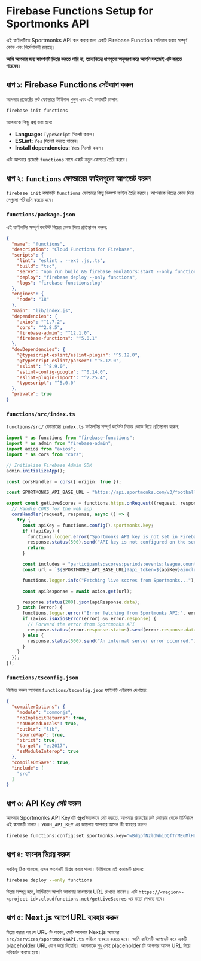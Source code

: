 # Firebase Functions Setup for Sportmonks API

এই ফাইলটিতে Sportmonks API কল করার জন্য একটি Firebase Function সেটআপ করার সম্পূর্ণ কোড এবং নির্দেশাবলী রয়েছে।

**আমি আপনার জন্য ফাংশনটি ডিপ্লয় করতে পারি না, তবে নিচের ধাপগুলো অনুসরণ করে আপনি সহজেই এটি করতে পারবেন।**

## ধাপ ১: Firebase Functions সেটআপ করুন

আপনার প্রজেক্টের রুট ফোল্ডারে টার্মিনাল খুলুন এবং এই কমান্ডটি চালান:

```bash
firebase init functions
```

আপনাকে কিছু প্রশ্ন করা হবে:
- **Language:** `TypeScript` সিলেক্ট করুন।
- **ESLint:** `Yes` সিলেক্ট করতে পারেন।
- **Install dependencies:** `Yes` সিলেক্ট করুন।

এটি আপনার প্রজেক্টে `functions` নামে একটি নতুন ফোল্ডার তৈরি করবে।

## ধাপ ২: `functions` ফোল্ডারের ফাইলগুলো আপডেট করুন

`firebase init` কমান্ডটি `functions` ফোল্ডারে কিছু ডিফল্ট ফাইল তৈরি করবে। আপনাকে নিচের কোড দিয়ে সেগুলো পরিবর্তন করতে হবে।

### `functions/package.json`

এই ফাইলটির সম্পূর্ণ কন্টেন্ট নিচের কোড দিয়ে প্রতিস্থাপন করুন:

```json
{
  "name": "functions",
  "description": "Cloud Functions for Firebase",
  "scripts": {
    "lint": "eslint . --ext .js,.ts",
    "build": "tsc",
    "serve": "npm run build && firebase emulators:start --only functions",
    "deploy": "firebase deploy --only functions",
    "logs": "firebase functions:log"
  },
  "engines": {
    "node": "18"
  },
  "main": "lib/index.js",
  "dependencies": {
    "axios": "^1.7.2",
    "cors": "^2.8.5",
    "firebase-admin": "^12.1.0",
    "firebase-functions": "^5.0.1"
  },
  "devDependencies": {
    "@typescript-eslint/eslint-plugin": "^5.12.0",
    "@typescript-eslint/parser": "^5.12.0",
    "eslint": "^8.9.0",
    "eslint-config-google": "^0.14.0",
    "eslint-plugin-import": "^2.25.4",
    "typescript": "^5.0.0"
  },
  "private": true
}
```

### `functions/src/index.ts`

`functions/src/` ফোল্ডারের `index.ts` ফাইলটির সম্পূর্ণ কন্টেন্ট নিচের কোড দিয়ে প্রতিস্থাপন করুন:

```typescript
import * as functions from "firebase-functions";
import * as admin from "firebase-admin";
import axios from "axios";
import * as cors from "cors";

// Initialize Firebase Admin SDK
admin.initializeApp();

const corsHandler = cors({ origin: true });

const SPORTMONKS_API_BASE_URL = "https://api.sportmonks.com/v3/football/livescores/inplay";

export const getLiveScores = functions.https.onRequest((request, response) => {
  // Handle CORS for the web app
  corsHandler(request, response, async () => {
    try {
      const apiKey = functions.config().sportmonks.key;
      if (!apiKey) {
        functions.logger.error("Sportmonks API key is not set in Firebase functions config.");
        response.status(500).send("API key is not configured on the server.");
        return;
      }

      const includes = "participants;scores;periods;events;league.country;round";
      const url = `${SPORTMONKS_API_BASE_URL}?api_token=${apiKey}&include=${includes}`;

      functions.logger.info("Fetching live scores from Sportmonks...");

      const apiResponse = await axios.get(url);

      response.status(200).json(apiResponse.data);
    } catch (error) {
      functions.logger.error("Error fetching from Sportmonks API:", error);
      if (axios.isAxiosError(error) && error.response) {
        // Forward the error from Sportmonks API
        response.status(error.response.status).send(error.response.data);
      } else {
        response.status(500).send("An internal server error occurred.");
      }
    }
  });
});
```

### `functions/tsconfig.json`

নিশ্চিত করুন আপনার `functions/tsconfig.json` ফাইলটি এইরকম দেখাচ্ছে:

```json
{
  "compilerOptions": {
    "module": "commonjs",
    "noImplicitReturns": true,
    "noUnusedLocals": true,
    "outDir": "lib",
    "sourceMap": true,
    "strict": true,
    "target": "es2017",
    "esModuleInterop": true
  },
  "compileOnSave": true,
  "include": [
    "src"
  ]
}
```

## ধাপ ৩: API Key সেট করুন

আপনার Sportmonks API Key-টি સુરক্ষিতভাবে সেট করতে, আপনার প্রজেক্টের রুট ফোল্ডার থেকে টার্মিনালে এই কমান্ডটি চালান। `YOUR_API_KEY` এর জায়গায় আপনার আসল কী ব্যবহার করুন:

```bash
firebase functions:config:set sportmonks.key="wBdgpfNzldWhiDQfTrMEuMlHUU1BhjLtOJn8NSZZJscrvGRVs6qoUOIp2rVh"
```

## ধাপ ৪: ফাংশন ডিপ্লয় করুন

সবকিছু ঠিক থাকলে, এখন ফাংশনটি ডিপ্লয় করার পালা। টার্মিনালে এই কমান্ডটি চালান:

```bash
firebase deploy --only functions
```

ডিপ্লয় সম্পন্ন হলে, টার্মিনালে আপনি আপনার ফাংশনের URL দেখতে পাবেন। এটি `https://<region>-<project-id>.cloudfunctions.net/getLiveScores` এর মতো দেখতে হবে।

## ধাপ ৫: Next.js অ্যাপে URL ব্যবহার করুন

ডিপ্লয় করার পর যে URL-টি পাবেন, সেটি আপনার Next.js অ্যাপের `src/services/sportmonksAPI.ts` ফাইলে ব্যবহার করতে হবে। আমি ফাইলটি আপডেট করে একটি placeholder URL যোগ করে দিয়েছি। আপনাকে শুধু সেই placeholder টি আপনার আসল URL দিয়ে পরিবর্তন করতে হবে।
